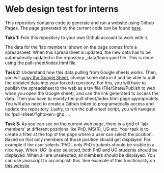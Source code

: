 # Web design test for interns

This repository contains code to generate and run a website using Github Pages. The page generated by the current code can be found [here](https://Ayush8239.github.io/webdesign-test-template/test).

**Taks 1:** Fork this repository to your own Github account to work with it. 

The data for the 'lab members' shown on the page comes from a spreadsheet. When this spreadsheet is updated, the new data has to be automatically updated in the repository _data/team.yaml file. This is done using the pull-sheet/index.html file.

**Task 2:** Understand how this data pulling from Google sheets works. Then, you will [copy the Google Sheet](https://docs.google.com/spreadsheets/d/1lQNELi7Nu4XAKK1U7R1W31ixBCRvJxtH-McqjdycRok/copy), change some data in it and be able to pull the updated data into your forked repository. For this, you will have to publish the spreadsheet to the web as a tsv file (File/Share/Publish to web when you open the Google sheet), and use the link generated to access the data. Then you have to modify the pull-sheet/index.html page appropriately. You will also need to create a Github token to programatically access and update the repository. Lastly, to run the pull-sheet script, you will navigate to: <URL>/pull-sheet/?ghtoken=ghp_...

**Task 3:** As you can see on the current web page, there is a grid of 'lab members' at different positions like PhD, MS(R), UG etc. Your task is to create a filter at the top of the page where a user can select the position. Based on that only members of those position should get displayed. For example if the user selects 'PhD', only PhD students should be visible in a nice way. When 'UG' is also selected, both PhD and UG students should be displayed. When all are unselected, all members should be displayed. You can use javascript to accomplish this. See example of this functionality on [this website](https://alleninstitute.org/about/people/).